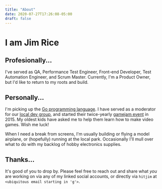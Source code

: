 ```yaml
---
title: "About"
date: 2020-07-27T17:26:08-05:00
draft: false 
---
```


# I am Jim Rice

## Profesionally...

I've served as QA, Performance Test Engineer, Front-end Developer, Test Automation Engineer, and Scrum Master. Currently, I'm a Product Owner, but I'd like to return to my roots and build.

## Personally...

I'm picking up the [Go programming language](https://golang.org/). I have served as a moderator for our [local dev group](https://devict.org/), and started their twice-yearly [gamejam event](http://ictgamejam.com/) in 2015. My oldest kids have asked me to help them learn how to make video games. Wish me luck!

When I need a break from screens, I'm usually building or flying a model airplane, or (hopefully) running at the local park. Occasionally I'll mull over what to do with my backlog of hobby electronics supplies.

## Thanks...

It's good of you to drop by. Please feel free to reach out and share what *you* are working on via any of my linked social accounts, or directly via `hitjim` at `<ubiquitous email starting in 'g'>`.
